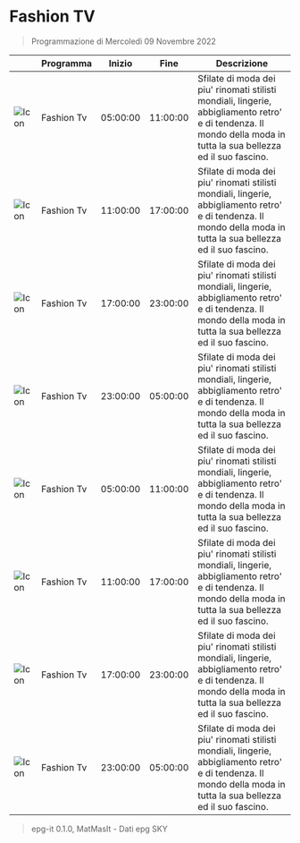 # Fashion TV
> Programmazione di Mercoledì 09 Novembre 2022

||Programma|Inizio|Fine|Descrizione|
|---|---|---|---|---|
|![Icon](https://guidatv.sky.it/uuid/Documentari_Cover_d89_D1mUI0.png)|Fashion Tv|05:00:00|11:00:00|Sfilate di moda dei piu&#039; rinomati stilisti mondiali, lingerie, abbigliamento retro&#039; e di tendenza. Il mondo della moda in tutta la sua bellezza ed il suo fascino.
|![Icon](https://guidatv.sky.it/uuid/Documentari_Cover_d89_D1mUI0.png)|Fashion Tv|11:00:00|17:00:00|Sfilate di moda dei piu&#039; rinomati stilisti mondiali, lingerie, abbigliamento retro&#039; e di tendenza. Il mondo della moda in tutta la sua bellezza ed il suo fascino.
|![Icon](https://guidatv.sky.it/uuid/Documentari_Cover_d89_D1mUI0.png)|Fashion Tv|17:00:00|23:00:00|Sfilate di moda dei piu&#039; rinomati stilisti mondiali, lingerie, abbigliamento retro&#039; e di tendenza. Il mondo della moda in tutta la sua bellezza ed il suo fascino.
|![Icon](https://guidatv.sky.it/uuid/Documentari_Cover_d89_D1mUI0.png)|Fashion Tv|23:00:00|05:00:00|Sfilate di moda dei piu&#039; rinomati stilisti mondiali, lingerie, abbigliamento retro&#039; e di tendenza. Il mondo della moda in tutta la sua bellezza ed il suo fascino.
|![Icon](https://guidatv.sky.it/uuid/Documentari_Cover_d89_D1mUI0.png)|Fashion Tv|05:00:00|11:00:00|Sfilate di moda dei piu&#039; rinomati stilisti mondiali, lingerie, abbigliamento retro&#039; e di tendenza. Il mondo della moda in tutta la sua bellezza ed il suo fascino.
|![Icon](https://guidatv.sky.it/uuid/Documentari_Cover_d89_D1mUI0.png)|Fashion Tv|11:00:00|17:00:00|Sfilate di moda dei piu&#039; rinomati stilisti mondiali, lingerie, abbigliamento retro&#039; e di tendenza. Il mondo della moda in tutta la sua bellezza ed il suo fascino.
|![Icon](https://guidatv.sky.it/uuid/Documentari_Cover_d89_D1mUI0.png)|Fashion Tv|17:00:00|23:00:00|Sfilate di moda dei piu&#039; rinomati stilisti mondiali, lingerie, abbigliamento retro&#039; e di tendenza. Il mondo della moda in tutta la sua bellezza ed il suo fascino.
|![Icon](https://guidatv.sky.it/uuid/Documentari_Cover_d89_D1mUI0.png)|Fashion Tv|23:00:00|05:00:00|Sfilate di moda dei piu&#039; rinomati stilisti mondiali, lingerie, abbigliamento retro&#039; e di tendenza. Il mondo della moda in tutta la sua bellezza ed il suo fascino.



 > epg-it 0.1.0, MatMasIt - Dati epg SKY